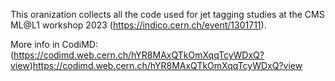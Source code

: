 This oranization collects all the code used for jet tagging studies at the CMS ML@L1 workshop 2023 (https://indico.cern.ch/event/1301711).

More info in CodiMD: (https://codimd.web.cern.ch/hYR8MAxQTkOmXqqTcyWDxQ?view)https://codimd.web.cern.ch/hYR8MAxQTkOmXqqTcyWDxQ?view
